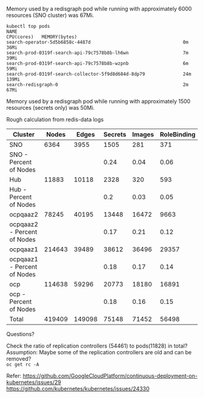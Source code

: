 Memory used by a redisgraph pod while running with approximately 6000 resources (SNO cluster) was 67Mi. 
```
kubectl top pods
NAME                                                             CPU(cores)   MEMORY(bytes)   
search-operator-5d5b6858c-4487d                                  0m           36Mi            
search-prod-0319f-search-api-79c7578b8b-lh6wn                    7m           39Mi            
search-prod-0319f-search-api-79c7578b8b-wzpnb                    6m           59Mi            
search-prod-0319f-search-collector-5f9d8d684d-8dp79              24m          139Mi           
search-redisgraph-0                                              2m           67Mi   
```

Memory used by a redisgraph pod while running with approximately 1500 resources (secrets only) was 50Mi. 


Rough calculation from redis-data logs

|Cluster| Nodes	|Edges|	Secrets	|Images	|RoleBinding	|ReplicationController|	Pod	|Memory|Secrets+Images|
|------|-------|------|---------|------|-------------|---------------------|-----|------|----------------|
|SNO|6364|3955|1505|281|371|0|213|67Mi|
|SNO - Percent	of Nodes|||0.24|0.04|0.06|0|0.03
|Hub	|11883	|10118	|2328	|320	|593|	22	|474	|124.8Mi|	|
|Hub - Percent	of Nodes||	|0.2|	0.03	|0.05|	0	|0.04	|	|0.23|
|ocpqaaz2	|78245|	40195	|13448|	16472	|9663	|9598	|2050|	821.5Mi|	|
|ocpqaaz2 - Percent	of Nodes|||		0.17|		0.21	|	0.12|		0.12|		0.03	||0.38	|
|ocpqaaz1	|	214643|		39489|		38612|		36496|		29357|		28493|		6478	|	2253.8Mi|	|
|ocpqaaz1 - Percent	of Nodes	|	|		|		0.18|		0.17	|	0.14	|	0.13|		0.03	|	|0.35|
|	ocp	|	114638|		59296|		20773|		18180|		16891|		16370|		2865|		1203.7Mi|	|
|ocp - Percent	of Nodes	|	|	|		0.18|		0.16|		0.15|		0.14|		0.02|	|	0.34|
|Total	|419409	|149098	|75148	|71452	|56498	|54461	|11828	|4.40Gi|	|


Questions?  

Check the ratio of replication controllers (54461) to pods(11828) in total?  
Assumption: Maybe some of the replication controllers are old and can be removed?  
`oc get rc -A  `

Refer:
https://github.com/GoogleCloudPlatform/continuous-deployment-on-kubernetes/issues/29
https://github.com/kubernetes/kubernetes/issues/24330
